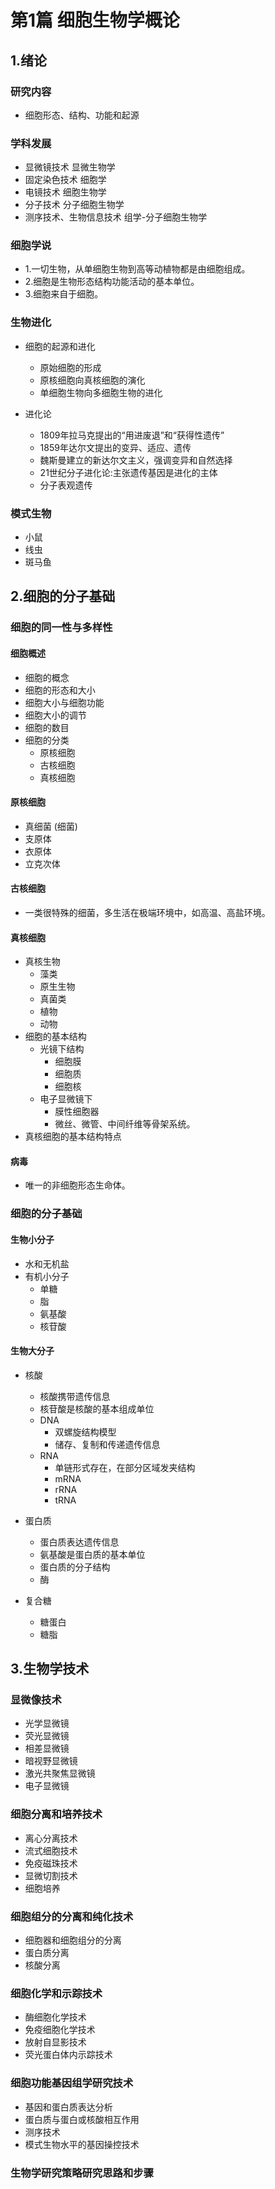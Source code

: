 # 第1篇 细胞生物学概论

## 1.绪论

### 研究内容

- 细胞形态、结构、功能和起源

### 学科发展

- 显微镜技术 显微生物学
- 固定染色技术 细胞学
- 电镜技术 细胞生物学
- 分子技术 分子细胞生物学
- 测序技术、生物信息技术 组学-分子细胞生物学

### 细胞学说

- 1.一切生物，从单细胞生物到高等动植物都是由细胞组成。
- 2.细胞是生物形态结构功能活动的基本单位。
- 3.细胞来自于细胞。

### 生物进化

- 细胞的起源和进化
  - 原始细胞的形成
  - 原核细胞向真核细胞的演化
  - 单细胞生物向多细胞生物的进化

- 进化论
  - 1809年拉马克提出的“用进废退”和“获得性遗传”
  - 1859年达尔文提出的变异、适应、遗传
  - 魏斯曼建立的新达尔文主义，强调变异和自然选择
  - 21世纪分子进化论:主张遗传基因是进化的主体
  - 分子表观遗传

### 模式生物

- 小鼠
- 线虫
- 斑马鱼

## 2.细胞的分子基础

### 细胞的同一性与多样性

#### 细胞概述

- 细胞的概念
- 细胞的形态和大小
- 细胞大小与细胞功能
- 细胞大小的调节
- 细胞的数目
- 细胞的分类
  - 原核细胞
  - 古核细胞
  - 真核细胞

#### 原核细胞

- 真细菌 (细菌)
- 支原体
- 衣原体
- 立克次体

#### 古核细胞

- 一类很特殊的细菌，多生活在极端环境中，如高温、高盐环境。

#### 真核细胞

- 真核生物
  - 藻类
  - 原生生物
  - 真菌类
  - 植物
  - 动物
- 细胞的基本结构
  - 光镜下结构
    - 细胞膜
    - 细胞质
    - 细胞核
  - 电子显微镜下
    - 膜性细胞器
    - 微丝、微管、中间纤维等骨架系统。
- 真核细胞的基本结构特点

#### 病毒

- 唯一的非细胞形态生命体。
  
### 细胞的分子基础

#### 生物小分子

- 水和无机盐
- 有机小分子
  - 单糖
  - 脂
  - 氨基酸
  - 核苷酸

#### 生物大分子

- 核酸
  - 核酸携带遗传信息
  - 核苷酸是核酸的基本组成单位
  - DNA
    - 双螺旋结构模型
    - 储存、复制和传递遗传信息
  - RNA
    - 单链形式存在，在部分区域发夹结构
    - mRNA
    - rRNA
    - tRNA
- 蛋白质
  - 蛋白质表达遗传信息
  - 氨基酸是蛋白质的基本单位
  - 蛋白质的分子结构
  - 酶

- 复合糖
  - 糖蛋白
  - 糖脂

## 3.生物学技术

### 显微像技术

- 光学显微镜
- 荧光显微镜
- 相差显微镜
- 暗视野显微镜
- 激光共聚焦显微镜
- 电子显微镜

### 细胞分离和培养技术

- 离心分离技术
- 流式细胞技术
- 免疫磁珠技术
- 显微切割技术
- 细胞培养

### 细胞组分的分离和纯化技术

- 细胞器和细胞组分的分离
- 蛋白质分离
- 核酸分离

### 细胞化学和示踪技术

- 酶细胞化学技术
- 免疫细胞化学技术
- 放射自显影技术
- 荧光蛋白体内示踪技术

### 细胞功能基因组学研究技术

- 基因和蛋白质表达分析
- 蛋白质与蛋白或核酸相互作用
- 测序技术
- 模式生物水平的基因操控技术

### 生物学研究策略研究思路和步骤
